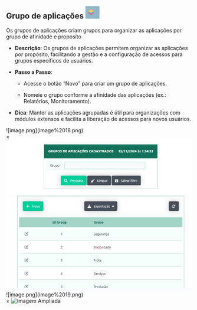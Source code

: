 ## Grupo de aplicações ![image.png](image%2017.png)

    
Os grupos de aplicações criam grupos para organizar as aplicações por grupo de afinidade e proposito 
    
- **Descrição**: Os grupos de aplicações permitem organizar as aplicações por propósito, facilitando a gestão e a configuração de acessos para grupos específicos de usuários.

- **Passo a Passo**:

    - Acesse o botão “Novo” para criar um grupo de aplicações.

    - Nomeie o grupo conforme a afinidade das aplicações (ex.: Relatórios, Monitoramento).

- **Dica**: Manter as aplicações agrupadas é útil para organizações com módulos extensos e facilita a liberação de acessos para novos usuários.

<label for="modal-toggle-19">
![image.png](image%2018.png)
</label>
<input type="checkbox" id="modal-toggle-19" style="display:none;">
<div class="modal">
<label for="modal-toggle-19" class="close">&times;</label>
<img src="/seguranca/image%2018.png" alt="Imagem Ampliada">
</div>

<label for="modal-toggle-20">
![image.png](image%2019.png)
</label>
<input type="checkbox" id="modal-toggle-20" style="display:none;">
<div class="modal">
<label for="modal-toggle-20" class="close">&times;</label>
<img src="/seguranca/imagem%2019.png" alt="Imagem Ampliada">
</div>